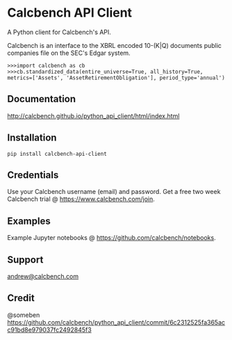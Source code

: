 # Calcbench API Client

A Python client for Calcbench's API.

Calcbench is an interface to the XBRL encoded 10-(K|Q) documents public companies file on the SEC's Edgar system.

    >>>import calcbench as cb
    >>>cb.standardized_data(entire_universe=True, all_history=True, metrics=['Assets', 'AssetRetirementObligation'], period_type='annual')

## Documentation
    
http://calcbench.github.io/python_api_client/html/index.html

## Installation

    pip install calcbench-api-client
    
## Credentials

Use your Calcbench username (email) and password.  Get a free two week Calcbench trial @ https://www.calcbench.com/join.  

## Examples

Example Jupyter notebooks @ https://github.com/calcbench/notebooks.

## Support

andrew@calcbench.com

## Credit
@someben https://github.com/calcbench/python_api_client/commit/6c2312525fa365acc91bd8e979037fc2492845f3